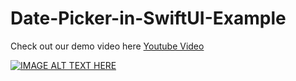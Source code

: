 # Date-Picker-in-SwiftUI-Example

Check out our demo video here [Youtube Video](https://youtu.be/4WbxEeutCVI)

[![IMAGE ALT TEXT HERE](https://img.youtube.com/vi/4WbxEeutCVI/0.jpg)](https://www.youtube.com/watch?v=4WbxEeutCVI)

